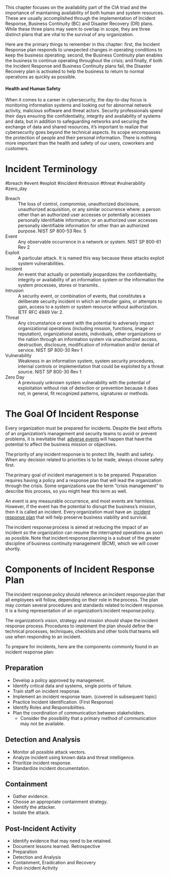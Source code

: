 This chapter focuses on the availability part of the CIA triad and the importance of maintaining availability of both human and system resources. These are usually accomplished through the implementation of Incident Response, Business Continuity (BC) and Disaster Recovery (DR) plans. While these three plans may seem to overlap in scope, they are three distinct plans that are vital to the survival of any organization.

Here are the primary things to remember in this chapter: first, the Incident Response plan responds to unexpected changes in operating conditions to keep the business operating; second, the Business Continuity plan enables the business to continue operating throughout the crisis; and finally, if both the Incident Response and Business Continuity plans fail, the Disaster Recovery plan is activated to help the business to return to normal operations as quickly as possible.

#### Health and Human Safety

When it comes to a career in cybersecurity, the day-to-day focus is monitoring information systems and looking out for abnormal network activity, malicious software and threat actors. Security professionals spend their days ensuring the confidentiality, integrity and availability of systems and data, but in addition to safeguarding networks and securing the exchange of data and shared resources, it’s important to realize that cybersecurity goes beyond the technical aspects. Its scope encompasses the protection of people and their personal information. There is nothing more important than the health and safety of our users, coworkers and customers.

# Incident Terminology

#breach #event #exploit #incident #intrusion #threat #vulnerability #zero_day

<dl>
  <dt>Breach</dt>
  <dd>The loss of control, compromise, unauthorized disclosure, unauthorized acquisition, or any similar occurrence where: a person other than an authorized user accesses or potentially accesses personally identifiable information; or an authorized user accesses personally identifiable information for other than an authorized purpose. NIST SP 800-53 Rev. 5</dd>
  <dt>Event</dt>
  <dd>Any observable occurrence in a network or system. NIST SP 800-61 Rev 2</dd>
  <dt>Exploit</dt>
  <dd>A particular attack. It is named this way because these attacks exploit system vulnerabilities.</dd>
  <dt>Incident</dt>
  <dd>An event that actually or potentially jeopardizes the confidentiality, integrity or availability of an information system or the information the system processes, stores or transmits.</dd>
  <dt>Intrusion</dt>
  <dd>A security event, or combination of events, that constitutes a deliberate security incident in which an intruder gains, or attempts to gain, access to a system or system resource without authorization. IETF RFC 4949 Ver 2.</dd>
  <dt>Threat</dt>
  <dd>Any circumstance or event with the potential to adversely impact organizational operations (including mission, functions, image or reputation), organizational assets, individuals, other organizations or the nation through an information system via unauthorized access, destruction, disclosure, modification of information and/or denial of service. NIST SP 800-30 Rev 1</dd>
  <dt>Vulnerability</dt>
  <dd>Weakness in an information system, system security procedures, internal controls or implementation that could be exploited by a threat source. NIST SP 800-30 Rev 1</dd>
  <dt>Zero Day</dt>
  <dd>A previously unknown system vulnerability with the potential of exploitation without risk of detection or prevention because it does not, in general, fit recognized patterns, signatures or methods.</dd> 
</dl>

# The Goal Of Incident Response

Every organization must be prepared for incidents. Despite the best efforts of an organization’s management and security teams to avoid or prevent problems, it is inevitable that  [adverse events](https://learn.isc2.org/content/enforced/9541-CC-SPT-GLOBAL-1ED-1M/build/chapter_02/module_01/ch02-m01-The_Goal_of_Incident_Response.html?d2lSessionVal=30YR1ZhetBhe0BJEGCiGLX1Sq&ou=9541&d2l_body_type=3#) will happen that have the potential to affect the business mission or objectives.

The priority of any incident response is to protect life, health and safety. When any decision related to priorities is to be made, always choose safety first.

The primary goal of incident management is to be prepared. Preparation requires having a policy and a response plan that will lead the organization through the crisis. Some organizations use the term “crisis management” to describe this process, so you might hear this term as well.

An event is any measurable occurrence, and most events are harmless. However, if the event has the potential to disrupt the business’s mission, then it is called an incident. Every organization must have an  [incident response plan](https://learn.isc2.org/content/enforced/9541-CC-SPT-GLOBAL-1ED-1M/build/chapter_02/module_01/ch02-m01-The_Goal_of_Incident_Response.html?d2lSessionVal=30YR1ZhetBhe0BJEGCiGLX1Sq&ou=9541&d2l_body_type=3#) that will help preserve business viability and survival.

The incident response process is aimed at reducing the impact of an incident so the organization can resume the interrupted operations as soon as possible. Note that incident response planning is a subset of the greater discipline of business continuity management (BCM), which we will cover shortly.

# Components of Incident Response Plan

The incident response policy should reference an incident response plan that all employees will follow, depending on their role in the process. The plan may contain several procedures and standards related to incident response. It is a living representation of an organization’s incident response policy.

The organization’s vision, strategy and mission should shape the incident response process. Procedures to implement the plan should define the technical processes, techniques, checklists and other tools that teams will use when responding to an incident.

To prepare for incidents, here are the components commonly found in an incident response plan:

## Preparation

-   Develop a policy approved by management.
-   Identify critical data and systems, single points of failure.
-   Train staff on incident response.
-   Implement an incident response team. (covered in subsequent topic)
-   Practice Incident Identification. (First Response)
-   Identify Roles and Responsibilities.
-   Plan the coordination of communication between stakeholders.
    -   Consider the possibility that a primary method of communication may not be available.

## Detection and Analysis

-   Monitor all possible attack vectors.
-   Analyze incident using known data and threat intelligence.
-   Prioritize incident response.
-   Standardize incident documentation.

## Containment

-   Gather evidence.
-   Choose an appropriate containment strategy.
-   Identify the attacker.
-   Isolate the attack.

## Post-Incident Activity

-   Identify evidence that may need to be retained.
-   Document lessons learned.
Retrospective
-   Preparation
-   Detection and Analysis
-   Containment, Eradication and Recovery
-   Post-incident Activity

